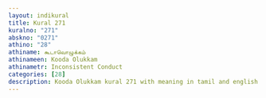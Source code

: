 ```yaml
---
layout: indikural
title: Kural 271
kuralno: "271"
abskno: "0271"
athino: "28"
athiname: கூடாவொழுக்கம்
athinameen: Kooda Olukkam
athinametr: Inconsistent Conduct
categories: [28]
description: Kooda Olukkam kural 271 with meaning in tamil and english 
---
```


